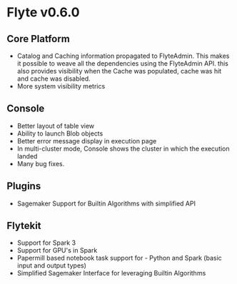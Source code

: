 # Flyte v0.6.0

## Core Platform
- Catalog and Caching information propagated to FlyteAdmin. This makes it possible to weave all the dependencies using the FlyteAdmin API. this also provides visibility when the Cache was populated,
  cache was hit and cache was disabled.
- More system visibility metrics

## Console
- Better layout of table view
- Ability to launch Blob objects
- Better error message display in execution page
- In multi-cluster mode, Console shows the cluster in which the execution landed
- Many bug fixes.

## Plugins
- Sagemaker Support for Builtin Algorithms with simplified API

## Flytekit
- Support for Spark 3
- Support for GPU's in Spark
- Papermill based notebook task support for - Python and Spark (basic input and output types)
- Simplified Sagemaker Interface for leveraging Builtin Algorithms
